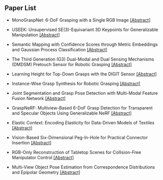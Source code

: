 ## Paper List

- MonoGraspNet: 6-DoF Grasping with a Single RGB Image
[[Abstract]](https://events.infovaya.com/presentation?id=90935)

- USEEK: Unsupervised SE(3)-Equivariant 3D Keypoints for Generalizable Manipulation
[[Abstract]](https://events.infovaya.com/presentation?id=90938)

- Semantic Mapping with Confidence Scores through Metric Embeddings and Gaussian Process Classification
[[Abstract]](https://events.infovaya.com/presentation?id=90941)

- The Third Generation (G3) Dual-Modal and Dual Sensing Mechanisms (DMDSM) Pretouch Sensor for Robotic Grasping
[[Abstract]](https://events.infovaya.com/presentation?id=90944)

- Learning Height for Top-Down Grasps with the DIGIT Sensor
[[Abstract]](https://events.infovaya.com/presentation?id=90947)

- Instance-Wise Grasp Synthesis for Robotic Grasping
[[Abstract]](https://events.infovaya.com/presentation?id=90950)

- Joint Segmentation and Grasp Pose Detection with Multi-Modal Feature Fusion Network
[[Abstract]](https://events.infovaya.com/presentation?id=90953)

- GraspNeRF: Multiview-Based 6-DoF Grasp Detection for Transparent and Specular Objects Using Generalizable NeRF
[[Abstract]](https://events.infovaya.com/presentation?id=90956)

- Elastic Context: Encoding Elasticity for Data-Driven Models of Textiles
[[Abstract]](https://events.infovaya.com/presentation?id=90959)

- Vision-Based Six-Dimensional Peg-In-Hole for Practical Connector Insertion
[[Abstract]](https://events.infovaya.com/presentation?id=90962)

- RGB-Only Reconstruction of Tabletop Scenes for Collision-Free Manipulator Control
[[Abstract]](https://events.infovaya.com/presentation?id=90965)

- Multi-View Object Pose Estimation from Correspondence Distributions and Epipolar Geometry
[[Abstract]](https://events.infovaya.com/presentation?id=90968)


